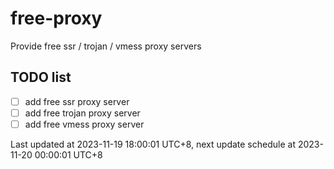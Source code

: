 
# free-proxy
Provide free ssr / trojan / vmess proxy servers


## TODO list
- [ ] add free ssr proxy server
- [ ] add free trojan proxy server
- [ ] add free vmess proxy server

Last updated at 2023-11-19 18:00:01 UTC+8, next update schedule at 2023-11-20 00:00:01 UTC+8

